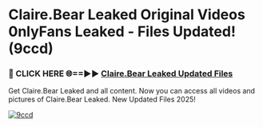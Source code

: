 # Claire.Bear Leaked Original Videos 0nlyFans Leaked - Files Updated! (9ccd)

<h3>🔴 CLICK HERE 🌐==►► <a href="https://tinyurl.com/ehrbuxhb" rel="nofollow">Claire.Bear Leaked Updated Files</a></h3>

Get Claire.Bear Leaked and all content. Now you can access all videos and pictures of Claire.Bear Leaked. New Updated Files 2025!

[![9ccd](https://i.imgur.com/lVYEuWS.gif)](https://tinyurl.com/ehrbuxhb)

